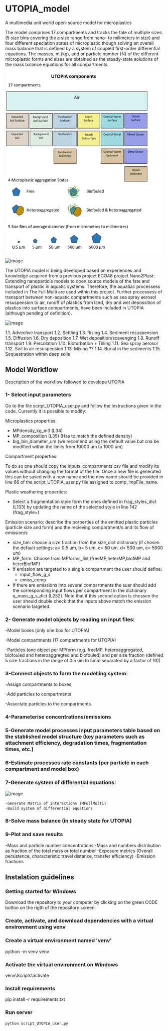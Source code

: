 ﻿# UTOPIA_model

A multimedia unit world open-source model for microplastics 

The model comprises 17 compartments and tracks the fate of multiple sizes (5 size bins covering the a size range from nano- to milimeters in size) and four different speciation states of microplastic though solving an overall mass balance that is defined by a system of coupled first-order differential equations.  The masses, m (kg), and or particle number (N) of the different microplastic forms and sizes are obtained as the steady-state solutions of the mass balance equations for all compartments.

![image](https://github.com/microplastics-cluster/UTOPIA_model/blob/main/UTOPIA_building_blocks.png)

![image](https://user-images.githubusercontent.com/58487662/188824142-892a10e0-ec4c-42af-adfc-a6a626a35808.png)

The UTOPIA model is being developed based on experiences and knowledge acquired from a previous project ECO48 project Nano2Plast: Extending nanoparticle models to open source models of the fate and transport of plastic in aquatic systems. Therefore, the aquatiac processess included in The Full Multi are used within this project. Further processess of transport between non-aquatic compartments such as sea spray aerosol resuspension to air, runoff of plastics from land, dry and wet depossition of plastics into surface compartments, have been included in UTOPIA (although pending of definition).

![image](https://user-images.githubusercontent.com/58487662/188827636-eeab9b13-f9e1-4e3e-91aa-8041f5b31ba9.png)

1.1. Advective transport 
1.2. Settling 
1.3. Rising 
1.4. Sediment resuspension 
1.5. Diffusion
1.6. Dry deposition 
1.7. Wet deposition/scavenging
1.8. Runoff transport
1.9. Percolation 
1.10. Bioturbation + Tilling
1.11. Sea spray aerosol 
1.12. Soil to air resuspension
1.13. Mixing ??
1.14. Burial in the sediments
1.15. Sequestration within deep soils


## Model Workflow

Description of the workflow followed to develope UTOPIA

### 1- Select input parameters
Go to the file script_UTOPIA_user.py and follow the instructions given in the code. Currently it is possible to modify:

  Microplastics properties:

  - MPdensity_kg_m3 (L34)
  - MP_composition (L35) (Has to match the defined density)
  - big_bin_diameter_um (we recomend using the default value but cna be modified within the limits from 10000 um to 1000 um)

  Compartment properties:

  To do so one should copy the inputs_compartments.csv file and modify its values without changing the format of the file. Once a new file is generated this can be saved with a new name and the new name should be provided in line 66 of the script_UTOPIA_user.py file assigned to comp_impFile_name.

  Plastic weathering properties:

  - Select a fragmentation style form the ones defined in frag_styles_dict (L103) by updating the name of the selected style in line 142 (frag_style=)

  Emission scenario:
  describe the porperties of the emitted plastic particles (particle size and form) and the recieving compartment/s and its flow of emission/s

  - size_bin: choose a size fraction from the size_dict dictionary (if chosen the default settings: a= 0.5 um, b= 5 um, c= 50 um, d= 500 um, e= 5000 um)
  - MP_form: Choose from MPforms_list (freeMP,heterMP,biofMP and heterBiofMP)
  - If emission are targeted to a single compartment the user should define:
    - input_flow_g_s
    - emiss_comp
  - If there are emissions into several compartments the suer should add the corresponding input flows per compartment in the dictionary q_mass_g_s_dict (L252). Note that if this second option is chossen the user should double check that the inputs above match the enission scenario targeted.


### 2- Generate model objects by reading on input files:

  -Model boxes (only one box for UTOPIA)
  
  -Model compartments (17 compartments for UTOPIA)
  
  -Particles (one object per MPform (e.g. freeMP, heteroaggregated, biofouled and heteroaggregted and biofouled) and per size fraction (defined 5 size fractions in the range of 0.5 um to 5mm separated by a factor of 10))

### 3-Connect objects to form the modelling system:

 -Assign compartments to boxes
  
 -Add particles to compartments
 
 -Associate particles to the compartments
  
### 4-Parameterise concentrations/emissions


### 5-Generate model processes input parameters table based on the stablished model structure (key parameters such as attachment efficiency, degradation times, fragmentation times, etc.)

### 6-Estimate processes rate constants (per particle in each compartment and model box)

### 7-Generate system of differential equations:

![image](https://user-images.githubusercontent.com/58487662/186609599-c75bb341-45f4-4bf4-a055-fb332aff3756.png)

    -Generate Matrix of interactions (MFullMulti)
    -Build system of differential equations

### 8-Solve mass balance (in steady state for UTOPIA)

### 9-Plot and save results

  -Mass and particle number concentrations
  -Mass and numbers distribution as fraction of the total mass or total number
  -Exposure metrics (Overall persistence, characteristic travel distance, transfer efficiency)
  -Emission fractions


## Instalation guidelines

### Getting started for Windows

Download the repository to your computer by clicking on the green CODE button on the rigth of the repository screen.

### Create, activate, and download dependencies with a virtual environment using venv

### Create a virtual environment named 'venv'
python -m venv venv

### Activate the virtual environment on Windows
venv\Scripts\activate

### Install requirements
pip install -r requirements.txt

### Run server 
```bash
python script_UTOPIA_user.py
```
